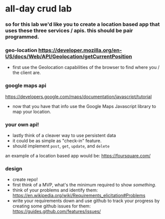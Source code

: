 # all-day crud lab

### so for this lab we'd like you to create a location based app that uses these three services / apis. this should be pair programmed.

### geo-location https://developer.mozilla.org/en-US/docs/Web/API/Geolocation/getCurrentPosition
  - first use the Geolocation capabilities of the browser to find where you / the client are.

### google maps api
https://developers.google.com/maps/documentation/javascript/tutorial
  - now that you have that info use the Google Maps Javascript library to map your location.

### your own api!
  - lastly think of a cleaver way to use persistent data
  - it could be as simple as "check-in" feature.
  - should implement `post`, `get`, `update`, and `delete`

an example of a location based app would be:
https://foursquare.com/

### design
  - create repo!
  - first think of a MVP, what's the minimum required to show *something*.
  - think of your problems and identify them: https://en.wikipedia.org/wiki/Requirements_elicitation#Problems
  - write your requirements down and use github to track your progress by creating some github issues for them: https://guides.github.com/features/issues/
